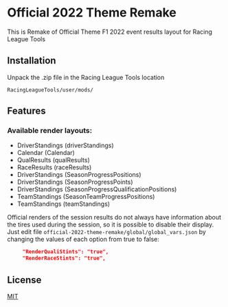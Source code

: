 # Official 2022 Theme Remake

This is Remake of Official Theme F1 2022 event results layout for Racing League Tools

## Installation

Unpack the .zip file in the Racing League Tools location

```
RacingLeagueTools/user/mods/
```

## Features

### Available render layouts:

- DriverStandings (driverStandings)
- Calendar (Calendar)
- QualResults (qualResults)
- RaceResults (raceResults)
- DriverStandings (SeasonProgressPositions)
- DriverStandings (SeasonProgressPoints)
- DriverStandings (SeasonProgressQualificationPositions)
- TeamStandings (SeasonTeamProgressPositions)
- TeamStandings (teamStandings)

Official renders of the session results do not always have information about the tires used during the session, so it is possible to disable their display.
Just edit file `official-2022-theme-remake/global/global_vars.json` by changing the values of each option from true to false:
```json
     "RenderQualiStints": "true",
     "RenderRaceStints": "true",
```

## License
[MIT](https://choosealicense.com/licenses/mit/)
